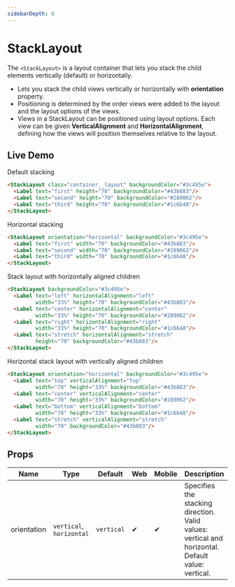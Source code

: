 ```yaml
---
sidebarDepth: 0
---
```


# StackLayout

The `<StackLayout>` is a layout container that lets you stack the child elements vertically (default) or horizontally.

- Lets you stack the child views vertically or horizontally with **orientation** property.
- Positioning is determined by the order views were added to the layout and the layout options of the views.
- Views in a StackLayout can be positioned using layout options. Each view can be given **VerticalAlignment** and **HorizontalAlignment**, defining how the views will position themselves relative to the layout.

## Live Demo

<DocExampleBox :liveDemoMode="true">
  <StackLayoutLiveDemo />
</DocExampleBox>

Default stacking

<DocExampleBox codeBox="https://codesandbox.io/s/9yv6r4ok7y?module=%2Fsrc%2FApp.vue">

```html
<StackLayout class="container__layout" backgroundColor="#3c495e">
  <Label text="first" height="70" backgroundColor="#43b883"/>
  <Label text="second" height="70" backgroundColor="#289062"/>
  <Label text="third" height="70" backgroundColor="#1c6b48"/>
</StackLayout>
```

<StackLayoutDoc />
</DocExampleBox>

Horizontal stacking

<DocExampleBox codeBox="https://codesandbox.io/s/9yv6r4ok7y?module=%2Fsrc%2FApp.vue">

```html
<StackLayout orientation="horizontal" backgroundColor="#3c495e">
  <Label text="first" width="70" backgroundColor="#43b883"/>
  <Label text="second" width="70" backgroundColor="#289062"/>
  <Label text="third" width="70" backgroundColor="#1c6b48"/>
</StackLayout>
```

<StackLayoutHorizontalDoc />
</DocExampleBox>

Stack layout with horizontally aligned children

<DocExampleBox codeBox="https://codesandbox.io/s/9yv6r4ok7y?module=%2Fsrc%2FApp.vue">

```html
<StackLayout backgroundColor="#3c495e">
  <Label text="left" horizontalAlignment="left"
         width="33%" height="70" backgroundColor="#43b883"/>
  <Label text="center" horizontalAlignment="center"
         width="33%" height="70" backgroundColor="#289062"/>
  <Label text="right" horizontalAlignment="right"
         width="33%" height="70" backgroundColor="#1c6b48"/>
  <Label text="stretch" horizontalAlignment="stretch"
         height="70" backgroundColor="#43b883"/>
</StackLayout>
```

<StackLayoutHorizontalChildrenDoc />
</DocExampleBox>

Horizontal stack layout with vertically aligned children

<DocExampleBox codeBox="https://codesandbox.io/s/9yv6r4ok7y?module=%2Fsrc%2FApp.vue">

```html
<StackLayout orientation="horizontal" backgroundColor="#3c495e">
  <Label text="top" verticalAlignment="top"
         width="70" height="33%" backgroundColor="#43b883"/>
  <Label text="center" verticalAlignment="center"
         width="70" height="33%" backgroundColor="#289062"/>
  <Label text="bottom" verticalAlignment="bottom"
         width="70" height="33%" backgroundColor="#1c6b48"/>
  <Label text="stretch" verticalAlignment="stretch"
         width="70" backgroundColor="#43b883"/>
</StackLayout>
```

<StackLayoutVerticalChildrenDoc />
</DocExampleBox>

## Props

| Name        | Type                     | Default    | Web | Mobile | Description |
| ----------- | ------------------------ | ---------- | --- | ------ | ------------|
| orientation | `vertical`, `horizontal` | `vertical` | ✔   | ✔      | Specifies the stacking direction. <br/> Valid values: vertical and horizontal.<br/> Default value: vertical.|

